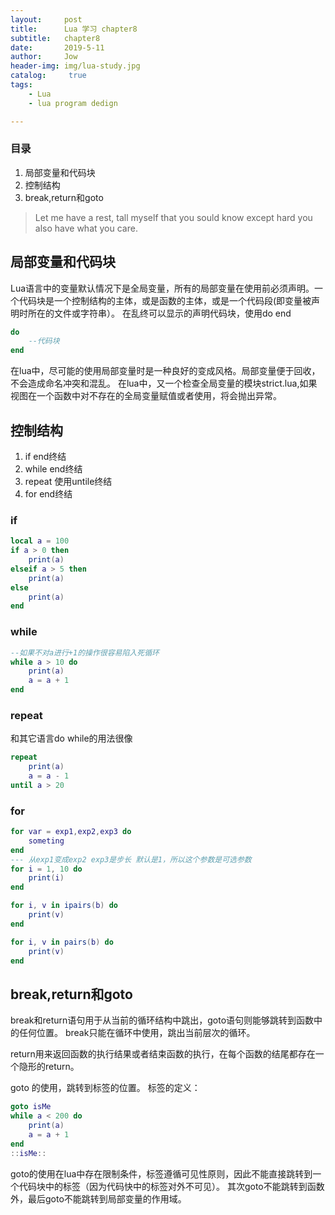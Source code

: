 ```yaml
---
layout:     post
title:      Lua 学习 chapter8
subtitle:   chapter8
date:       2019-5-11
author:     Jow
header-img: img/lua-study.jpg
catalog: 	 true 
tags:
    - Lua
    - lua program dedign

---
```


### 目录
1. 局部变量和代码块
2. 控制结构
3. break,return和goto


> Let me have a rest, tall myself that you sould know except hard you also have what you care.

## 局部变量和代码块
Lua语言中的变量默认情况下是全局变量，所有的局部变量在使用前必须声明。一个代码块是一个控制结构的主体，或是函数的主体，或是一个代码段(即变量被声明时所在的文件或字符串）。
在乱终可以显示的声明代码块，使用do  end
```lua
do
	--代码块
end
```
在lua中，尽可能的使用局部变量时是一种良好的变成风格。局部变量便于回收，不会造成命名冲突和混乱。
在lua中，又一个检查全局变量的模块strict.lua,如果视图在一个函数中对不存在的全局变量赋值或者使用，将会抛出异常。

## 控制结构
1. if  end终结
2. while end终结
3. repeat  使用untile终结
4. for end终结

### if
```lua
local a = 100
if a > 0 then
    print(a)
elseif a > 5 then
    print(a)
else
    print(a)
end
```
 
### while
```lua  
--如果不对a进行+1的操作很容易陷入死循环
while a > 10 do
    print(a)
    a = a + 1
end 
```

### repeat
和其它语言do  while的用法很像
```lua
repeat
    print(a)
    a = a - 1
until a > 20
```

### for
```lua
for var = exp1,exp2,exp3 do
	someting
end
--- 从exp1变成exp2 exp3是步长 默认是1，所以这个参数是可选参数
for i = 1, 10 do
    print(i)
end

for i, v in ipairs(b) do
    print(v)
end

for i, v in pairs(b) do
    print(v)
end
```

## break,return和goto
break和return语句用于从当前的循环结构中跳出，goto语句则能够跳转到函数中的任何位置。
break只能在循环中使用，跳出当前层次的循环。

return用来返回函数的执行结果或者结束函数的执行，在每个函数的结尾都存在一个隐形的return。

goto 的使用，跳转到标签的位置。
标签的定义：
```lua
goto isMe
while a < 200 do
    print(a)
    a = a + 1
end
::isMe::
```
goto的使用在lua中存在限制条件，标签遵循可见性原则，因此不能直接跳转到一个代码块中的标签（因为代码快中的标签对外不可见）。
其次goto不能跳转到函数外，最后goto不能跳转到局部变量的作用域。


